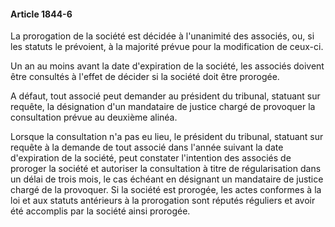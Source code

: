 #### Article 1844-6

La prorogation de la société est décidée à l'unanimité des associés, ou, si les statuts le prévoient, à la majorité prévue pour la modification de ceux-ci.

Un an au moins avant la date d'expiration de la société, les associés doivent être consultés à l'effet de décider si la société doit être prorogée.

A défaut, tout associé peut demander au président du tribunal, statuant sur requête, la désignation d'un mandataire de justice chargé de provoquer la consultation prévue au deuxième alinéa.

Lorsque la consultation n'a pas eu lieu, le président du tribunal, statuant sur requête à la demande de tout associé dans l'année suivant la date d'expiration de la société, peut constater l'intention des associés de proroger la société et autoriser la consultation à titre de régularisation dans un délai de trois mois, le cas échéant en désignant un mandataire de justice chargé de la provoquer. Si la société est prorogée, les actes conformes à la loi et aux statuts antérieurs à la prorogation sont réputés réguliers et avoir été accomplis par la société ainsi prorogée.

